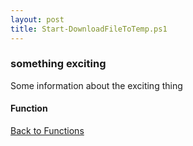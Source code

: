 ```yaml
---
layout: post
title: Start-DownloadFileToTemp.ps1
---
```


### something exciting

Some information about the exciting thing

#### Function

<script src="https://gist-it.appspot.com/github.com/BanterBoy/scripts-blog/blob/master/PowerShell/functions/Start-DownloadFileToTemp.ps1"></script>

<a href="/menu/_pages/functions.html">Back to Functions</a>
